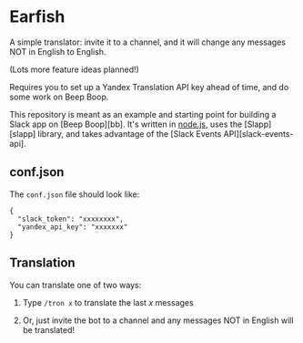 # Earfish

A simple translator: invite it to a channel, and it will change any messages NOT in English to English.

(Lots more feature ideas planned!)


Requires you to set up a Yandex Translation API key ahead of time, and do some work on Beep Boop.

This repository is meant as an example and starting point for building a Slack app on [Beep Boop][bb].  It's written in [node.js](), uses the [Slapp][slapp] library, and takes advantage of the [Slack Events API][slack-events-api].


## conf.json

The `conf.json` file should look like:

```
{
  "slack_token": "xxxxxxxx",
  "yandex_api_key": "xxxxxxx"
}
```

## Translation

You can translate one of two ways:

1. Type `/tron x` to translate the last _x_ messages

2. Or, just invite the bot to a channel and any messages NOT in English will be translated!

